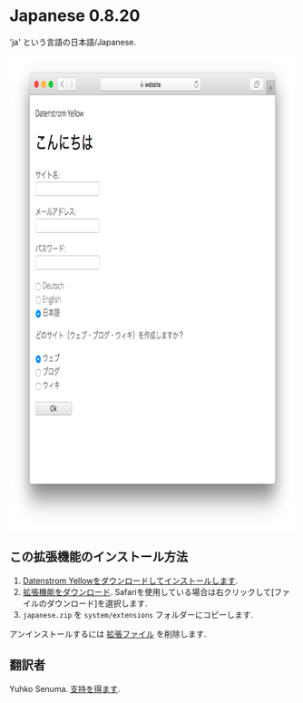 Japanese 0.8.20
===============
'ja' という言語の日本語/Japanese.

<p align="center"><img src="japanese-screenshot.png?raw=true" width="795" height="836" alt="Screenshot"></p>

## この拡張機能のインストール方法

1. [Datenstrom Yellowをダウンロードしてインストールします](https://github.com/datenstrom/yellow/).
2. [拡張機能をダウンロード](https://github.com/datenstrom/yellow-extensions/raw/master/zip/japanese.zip). Safariを使用している場合は右クリックして[ファイルのダウンロード]を選択します.
3. `japanese.zip` を `system/extensions` フォルダーにコピーします.

アンインストールするには [拡張ファイル](extension.ini) を削除します.

## 翻訳者

Yuhko Senuma. [支持を得ます](https://datenstrom.se/yellow/help/).

